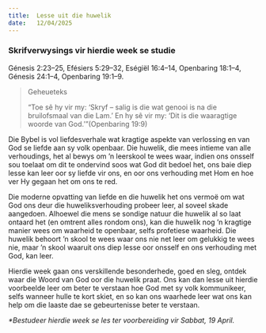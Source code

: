 ```yaml
---
title:  Lesse uit die huwelik
date:   12/04/2025
---
```


### Skrifverwysings vir hierdie week se studie

Génesis 2:23–25, Efésiers 5:29–32, Eségiël 16:4–14, Openbaring 18:1–4, Génesis 24:1–4, Openbaring 19:1–9.

> <p>Geheueteks</p>
> “Toe sê hy vir my: ‘Skryf – salig is die wat genooi is na die bruilofsmaal van die Lam.’ En hy sê vir my: ‘Dit is die waaragtige woorde van God.’”(Openbaring 19:9)

Die Bybel is vol liefdesverhale wat kragtige aspekte van verlossing en van God se liefde aan sy volk openbaar. Die huwelik, die mees intieme van alle verhoudings, het al bewys om ’n leerskool te wees waar, indien ons onsself sou toelaat om dit te ondervind soos wat God dit bedoel het, ons baie diep lesse kan leer oor sy liefde vir ons, en oor ons verhouding met Hom en hoe ver Hy gegaan het om ons te red.

Die moderne opvatting van liefde en die huwelik het ons vermoë om wat God ons deur die huweliksverhouding probeer leer, al soveel skade aangedoen. Alhoewel die mens se sondige natuur die huwelik al so laat ontaard het (en omtrent alles rondom ons), kan die huwelik nog ’n kragtige manier wees om waarheid te openbaar, selfs profetiese waarheid. Die huwelik behoort ’n skool te wees waar ons nie net leer om gelukkig te wees nie, maar ’n skool waaruit ons diep lesse oor onsself en ons verhouding met God, kan leer.

Hierdie week gaan ons verskillende besonderhede, goed en sleg, ontdek waar die Woord van God oor die huwelik praat. Ons kan dan lesse uit hierdie voorbeelde leer om beter te verstaan hoe God met sy volk kommunikeer, selfs wanneer hulle te kort skiet, en so kan ons waarhede leer wat ons kan help om die laaste dae se gebeurtenisse beter te verstaan.

_*Bestudeer hierdie week se les ter voorbereiding vir Sabbat, 19 April._